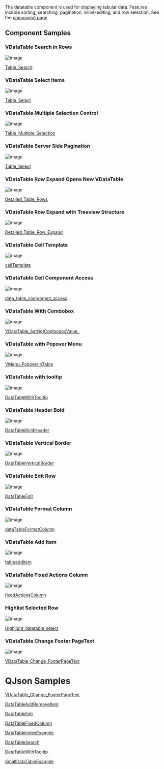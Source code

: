The datatable component is used for displaying tabular data. Features include sorting, searching, pagination, inline-editing, and row selection. See the [component page](https://vuetifyjs.com/en/components/data-tables/)
## Component Samples

### VDataTable Search in Rows
![image](https://cdn.softtech.com.tr/ngsp-quick/nemo/dev/mdImages/VDatatable/vdatatable1.png)


<a href="https://studio.onplateau.com/quick/?q=/quick/qjsons/Table_Search.qjson"  target="_blank">Table_Search</a>

### VDataTable Select Items
![image](https://cdn.softtech.com.tr/ngsp-quick/nemo/dev/mdImages/VDatatable/vdatatable3.png)

<a href="https://studio.onplateau.com/quick/?q=/quick/qjsons/Table_Select.qjson"  target="_blank">Table_Select</a>

### VDataTable Multiple Selection Control

![image](https://cdn.softtech.com.tr/ngsp-quick/nemo/dev/mdImages/VDatatable/vdatatable20.gif)

<a href="https://studio.onplateau.com/quick/?q=/quick/qjsons/VDataTable_Multiple_Select_Control"  target="_blank">Table_Multiple_Selection</a>


### VDataTable Server Side Pagination
![image](https://cdn.softtech.com.tr/ngsp-quick/nemo/dev/mdImages/VDatatable/vdatatable4.png)

<a href="https://studio.onplateau.com/quick/?q=/quick/qjsons/Table_Select.qjson"  target="_blank">Table_Select</a>

### VDataTable Row Expand Opens New VDataTable
![image](https://cdn.softtech.com.tr/ngsp-quick/nemo/dev/mdImages/VDatatable/vdatatable5.png)

<a href="https://studio.onplateau.com/quick/?q=/quick/qjsons/Detailed_Table_Rows.qjson"  target="_blank">Detailed_Table_Rows</a>


### VDataTable Row Expand with Treeview Structure
![image](https://cdn.softtech.com.tr/ngsp-quick/nemo/dev/mdImages/VDatatable/vdatatable6.png)

<a href="https://studio.onplateau.com/quick/?q=/quick/qjsons/Detailed_Table_Row_Expand.qjson"  target="_blank">Detailed_Table_Row_Expand</a>


### VDataTable Cell Template
![image](https://cdn.softtech.com.tr/ngsp-quick/nemo/dev/mdImages/VDatatable/vdatatable7.png)

<a href="https://studio.onplateau.com/quick/?q=/quick/qjsons/cellTemplate.qjson"  target="_blank">cellTemplate</a>


### VDataTable Cell Component Access
![image](https://cdn.softtech.com.tr/ngsp-quick/nemo/dev/mdImages/VDatatable/vdatatable8.png)

<a href="https://studio.onplateau.com/quick/?q=/quick/qjsons/data_table_component_access.qjson"  target="_blank">data_table_component_access</a>


### VDataTable With Combobox
![image](https://cdn.softtech.com.tr/ngsp-quick/nemo/dev/mdImages/VDatatable/vdatatable9.png)

<a href="https://studio.onplateau.com/quick/?q=/quick/qjsons/VDataTable_SetGetComboboxValue_.qjson"  target="_blank">VDataTable_SetGetComboboxValue_</a>




### VDataTable with Popover Menu
![image](https://cdn.softtech.com.tr/ngsp-quick/nemo/dev/mdImages/VDatatable/vdatatable10.png)

<a href="https://studio.onplateau.com/quick/?q=/quick/qjsons/VMenu_PopoverInTable.qjson"  target="_blank">VMenu_PopoverInTable</a>

### VDataTable with tooltip
![image](https://cdn.softtech.com.tr/ngsp-quick/nemo/dev/mdImages/VDatatable/vdatatable11.png)

<a href="https://studio.onplateau.com/quick/?q=/quick/qjsons/DataTableWithTooltip.qjson"  target="_blank">DataTableWithTooltip</a>


### VDataTable Header Bold
![image](https://cdn.softtech.com.tr/ngsp-quick/nemo/dev/mdImages/VDatatable/vdatatable12.png)

<a href="https://studio.onplateau.com/quick/?q=/quick/qjsons/DataTableBoldHeader.qjson"  target="_blank">DataTableBoldHeader</a>


### VDataTable Vertical Border
![image](https://cdn.softtech.com.tr/ngsp-quick/nemo/dev/mdImages/VDatatable/vdatatable13.png)

<a href="https://studio.onplateau.com/quick/?q=/quick/qjsons/DataTableVerticalBorder.qjson"  target="_blank">DataTableVerticalBorder</a>


### VDataTable Edit Row
![image](https://cdn.softtech.com.tr/ngsp-quick/nemo/dev/mdImages/VDatatable/vdatatable14.png)

<a href="https://studio.onplateau.com/quick/?q=/quick/qjsons/DataTableEdit.qjson"  target="_blank">DataTableEdit</a>


### VDataTable Format Column
![image](https://cdn.softtech.com.tr/ngsp-quick/nemo/dev/mdImages/VDatatable/vdatatable15.png)

<a href="https://studio.onplateau.com/quick/?q=/quick/qjsons/dataTableFormatColumn.qjson"  target="_blank">dataTableFormatColumn</a>

### VDataTable Add Item
![image](https://cdn.softtech.com.tr/ngsp-quick/nemo/dev/mdImages/VDatatable/vdatatable16.png)

<a href="https://studio.onplateau.com/quick/?q=/quick/qjsons/tableadditem.qjson"  target="_blank">tableadditem</a>



### VDataTable Fixed Actions Column
![image](https://cdn.softtech.com.tr/ngsp-quick/nemo/dev/mdImages/VDatatable/vdatatable17.png)

<a href="https://studio.onplateau.com/quick/?q=/quick/qjsons/fixedActionsColumn.qjson"  target="_blank">fixedActionsColumn</a>


### Highlist Selected Row
![image](https://cdn.softtech.com.tr/ngsp-quick/nemo/dev/mdImages/VDatatable/vdatadatable18.png)

<a href="https://studio.onplateau.com/quick/?q=/quick/qjsons/Highlight_datatable_select.qjson"  target="_blank">Highlight_datatable_select</a>


### VDataTable Change Footer PageText
![image](https://cdn.softtech.com.tr/ngsp-quick/nemo/dev/mdImages/VDatatable/vdatadatable19.png)

<a href="https://studio.onplateau.com/quick/?q=/quick/qjsons/VDataTable_Change_FooterPageText.qjson"  target="_blank">VDataTable_Change_FooterPageText</a>


# QJson Samples

<a href="https://studio.onplateau.com/quick/?q=/quick/qjsons/VDataTableIconExample.qjson"  target="_blank">VDataTable_Change_FooterPageText</a>

<a href="https://studio.onplateau.com/quick/?q=/quick/qjsons/DataTableAddRemoveItem.qjson"  target="_blank">DataTableAddRemoveItem</a>

<a href="https://studio.onplateau.com/quick/?q=/quick/qjsons/DataTableEdit.qjson"  target="_blank">DataTableEdit</a>

<a href="https://studio.onplateau.com/quick/?q=/quick/qjsons/DataTableFixedColumn.qjson"  target="_blank">DataTableFixedColumn</a>

<a href="https://studio.onplateau.com/quick/?q=/quick/qjsons/DataTableIndexExample.qjson"  target="_blank">DataTableIndexExample</a>

<a href="https://studio.onplateau.com/quick/?q=/quick/qjsons/DataTableSearch.qjson"  target="_blank">DataTableSearch</a>

<a href="https://studio.onplateau.com/quick/?q=/quick/qjsons/DataTableWithTooltip.qjson"  target="_blank">DataTableWithTooltip</a>

<a href="https://studio.onplateau.com/quick/?q=/quick/qjsons/SmallDataTableExample.qjson"  target="_blank">SmallDataTableExample</a>
